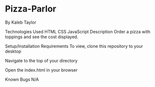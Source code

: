 # Pizza-Parlor
By Kaleb Taylor

Technologies Used
HTML
CSS
JavaScript
Description
Order a pizza with toppings and see the cost displayed. 

Setup/Installation Requirements
To view, clone this repository to your desktop

Navigate to the top of your directory

Open the index.html in your browser

Known Bugs
N/A
